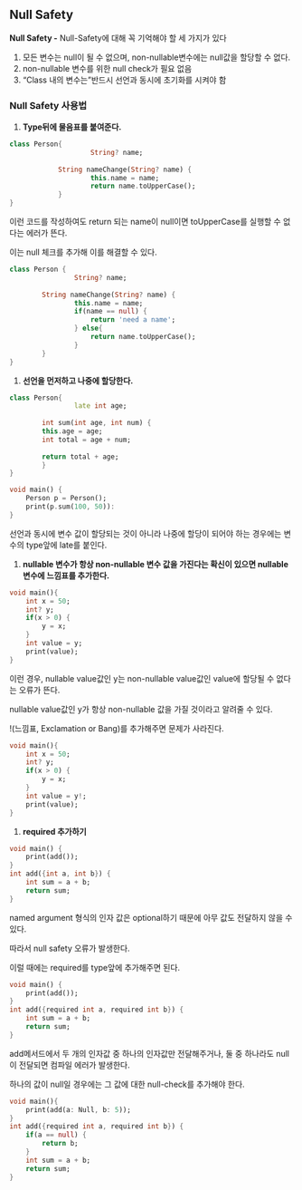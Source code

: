 ## Null Safety

**Null Safety -** Null-Safety에 대해 꼭 기억해야 할 세 가지가 있다

1. 모든 변수는 null이 될 수 없으며, non-nullable변수에는 null값을 할당할 수 없다.
2. non-nullable 변수를 위한 null check가 필요 없음
3. “Class 내의 변수는”반드시 선언과 동시에 초기화를 시켜야 함

### Null Safety 사용법

1. **Type뒤에 물음표를 붙여준다.**

```dart
class Person{
					String? name;
					
			String nameChange(String? name) {
					this.name = name;
					return name.toUpperCase();
			}
}
```

이런 코드를 작성하여도 return 되는 name이 null이면 toUpperCase를 실행할 수 없다는 에러가 뜬다.

이는 null 체크를 추가해 이를 해결할 수 있다.

```dart
class Person {
				String? name;
				
		String nameChange(String? name) {
				this.name = name;
				if(name == null) {
					return 'need a name';
				} else{
					return name.toUpperCase();
				}
		}
}
```

1. **선언을 먼저하고 나중에 할당한다.**

```dart
class Person{
				late int age;
				
		int sum(int age, int num) {
		this.age = age;
		int total = age + num;
		
		return total + age;
		}
}

void main() {
	Person p = Person();
	print(p.sum(100, 50)):
}
```

선언과 동시에 변수 값이 할당되는 것이 아니라 나중에 할당이 되어야 하는 경우에는 변수의 type앞에 late를 붙인다.

1. **nullable 변수가 항상 non-nullable 변수 값을 가진다는 확신이 있으면 nullable변수에 느낌표를 추가한다.**

```dart
void main(){
	int x = 50;
	int? y;
	if(x > 0) {
		y = x;
	}
	int value = y;
	print(value);
}
```

이런 경우, nullable value값인 y는 non-nullable value값인 value에 할당될 수 없다는 오류가 뜬다.

nullable value값인 y가 항상 non-nullable 값을 가질 것이라고 알려줄 수 있다.

!(느낌표, Exclamation or Bang)를 추가해주면 문제가 사라진다.

```dart
void main(){
	int x = 50;
	int? y;
	if(x > 0) {
		y = x;
	}
	int value = y!;
	print(value);
}
```

1. **required 추가하기**

```dart
void main() {
	print(add());
}
int add({int a, int b}) {
	int sum = a + b;
	return sum;
}
```

named argument 형식의 인자 값은 optional하기 때문에 아무 값도 전달하지 않을 수 있다.

따라서 null safety 오류가 발생한다.

이럴 때에는 required를 type앞에 추가해주면 된다.

```dart
void main() {
	print(add());
}
int add({required int a, required int b}) {
	int sum = a + b;
	return sum;
}
```

add메서드에서 두 개의 인자값 중 하나의 인자값만 전달해주거나, 둘 중 하나라도 null이 전달되면 컴파일 에러가 발생한다.

하나의 값이 null일 경우에는 그 값에 대한 null-check를 추가해야 한다.

```dart
void main(){
	print(add(a: Null, b: 5));
}
int add({required int a, required int b}) {
	if(a == null) {
		return b;
	}
	int sum = a + b;
	return sum;
}
```